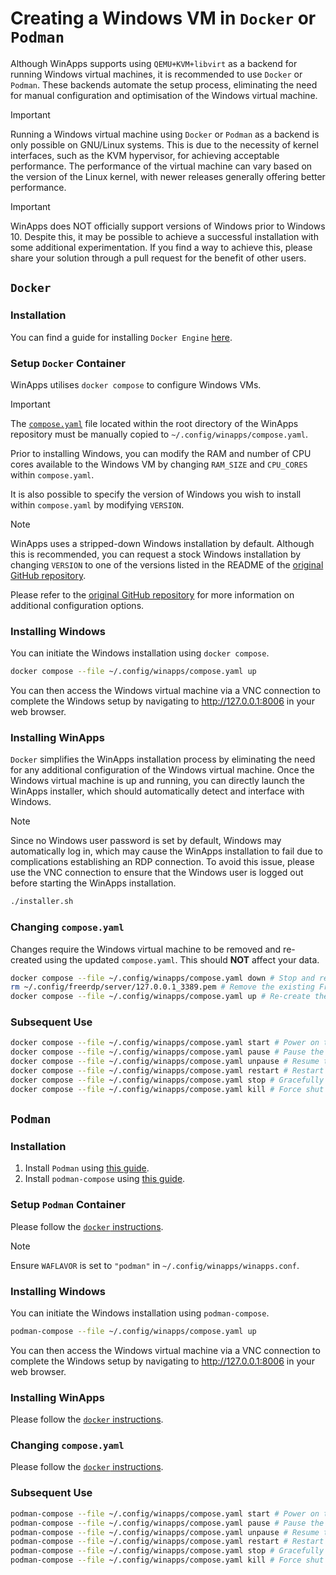 # Creating a Windows VM in `Docker` or `Podman`
Although WinApps supports using `QEMU+KVM+libvirt` as a backend for running Windows virtual machines, it is recommended to use `Docker` or `Podman`. These backends automate the setup process, eliminating the need for manual configuration and optimisation of the Windows virtual machine.

> [!IMPORTANT]
> Running a Windows virtual machine using `Docker` or `Podman` as a backend is only possible on GNU/Linux systems. This is due to the necessity of kernel interfaces, such as the KVM hypervisor, for achieving acceptable performance. The performance of the virtual machine can vary based on the version of the Linux kernel, with newer releases generally offering better performance.

> [!IMPORTANT]
> WinApps does NOT officially support versions of Windows prior to Windows 10. Despite this, it may be possible to achieve a successful installation with some additional experimentation. If you find a way to achieve this, please share your solution through a pull request for the benefit of other users.

## `Docker`
### Installation
You can find a guide for installing `Docker Engine` [here](https://docs.docker.com/engine/install/).

### Setup `Docker` Container
WinApps utilises `docker compose` to configure Windows VMs.

> [!IMPORTANT]
> The [`compose.yaml`](https://github.com/winapps-org/winapps/blob/main/compose.yaml) file located within the root directory of the WinApps repository must be manually copied to `~/.config/winapps/compose.yaml`.

Prior to installing Windows, you can modify the RAM and number of CPU cores available to the Windows VM by changing `RAM_SIZE` and `CPU_CORES` within `compose.yaml`.

It is also possible to specify the version of Windows you wish to install within `compose.yaml` by modifying `VERSION`.

> [!NOTE]
> WinApps uses a stripped-down Windows installation by default. Although this is recommended, you can request a stock Windows installation by changing `VERSION` to one of the versions listed in the README of the [original GitHub repository](https://github.com/dockur/windows).

Please refer to the [original GitHub repository](https://github.com/dockur/windows) for more information on additional configuration options.

### Installing Windows
You can initiate the Windows installation using `docker compose`.
```bash
docker compose --file ~/.config/winapps/compose.yaml up
```

You can then access the Windows virtual machine via a VNC connection to complete the Windows setup by navigating to http://127.0.0.1:8006 in your web browser.

### Installing WinApps
`Docker` simplifies the WinApps installation process by eliminating the need for any additional configuration of the Windows virtual machine. Once the Windows virtual machine is up and running, you can directly launch the WinApps installer, which should automatically detect and interface with Windows.

> [!NOTE]
> Since no Windows user password is set by default, Windows may automatically log in, which may cause the WinApps installation to fail due to complications establishing an RDP connection. To avoid this issue, please use the VNC connection to ensure that the Windows user is logged out before starting the WinApps installation.

```bash
./installer.sh
```

### Changing `compose.yaml`
Changes require the Windows virtual machine to be removed and re-created using the updated `compose.yaml`. This should __NOT__ affect your data.

```bash
docker compose --file ~/.config/winapps/compose.yaml down # Stop and remove the existing Windows virtual machine.
rm ~/.config/freerdp/server/127.0.0.1_3389.pem # Remove the existing FreeRDP certificate (a new certificate will be created automatically when connecting to the new virtual machine for the first time).
docker compose --file ~/.config/winapps/compose.yaml up # Re-create the virtual machine with the updated configuration.
```

### Subsequent Use
```bash
docker compose --file ~/.config/winapps/compose.yaml start # Power on the Windows VM
docker compose --file ~/.config/winapps/compose.yaml pause # Pause the Windows VM
docker compose --file ~/.config/winapps/compose.yaml unpause # Resume the Windows VM
docker compose --file ~/.config/winapps/compose.yaml restart # Restart the Windows VM
docker compose --file ~/.config/winapps/compose.yaml stop # Gracefully shut down the Windows VM
docker compose --file ~/.config/winapps/compose.yaml kill # Force shut down the Windows VM
```

## `Podman`
### Installation
1. Install `Podman` using [this guide](https://podman.io/docs/installation).
2. Install `podman-compose` using [this guide](https://github.com/containers/podman-compose?tab=readme-ov-file#installation).

### Setup `Podman` Container
Please follow the [`docker` instructions](#setup-docker-container).

> [!NOTE]
> Ensure `WAFLAVOR` is set to `"podman"` in `~/.config/winapps/winapps.conf`.

### Installing Windows
You can initiate the Windows installation using `podman-compose`.
```bash
podman-compose --file ~/.config/winapps/compose.yaml up
```

You can then access the Windows virtual machine via a VNC connection to complete the Windows setup by navigating to http://127.0.0.1:8006 in your web browser.

### Installing WinApps
Please follow the [`docker` instructions](#installing-winapps).

### Changing `compose.yaml`
Please follow the [`docker` instructions](#changing-composeyaml).

### Subsequent Use
```bash
podman-compose --file ~/.config/winapps/compose.yaml start # Power on the Windows VM
podman-compose --file ~/.config/winapps/compose.yaml pause # Pause the Windows VM
podman-compose --file ~/.config/winapps/compose.yaml unpause # Resume the Windows VM
podman-compose --file ~/.config/winapps/compose.yaml restart # Restart the Windows VM
podman-compose --file ~/.config/winapps/compose.yaml stop # Gracefully shut down the Windows VM
podman-compose --file ~/.config/winapps/compose.yaml kill # Force shut down the Windows VM
```
